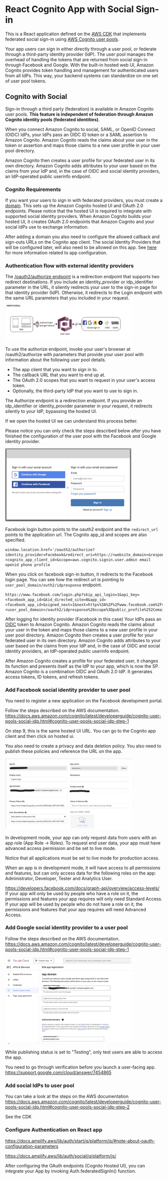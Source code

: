 # React Cognito App with Social Sign-in

This is a React application defined on the [AWS CDK](https://docs.aws.amazon.com/cdk/v2/guide/home.html) that implements federated social sign-in using [AWS Cognito user pools](https://docs.aws.amazon.com/cognito/latest/developerguide/cognito-user-pools-identity-federation.html). 

Your app users can sign in either directly through a user pool, or federate through a third-party identity provider (IdP). The user pool manages the overhead of handling the tokens that are returned from social sign-in through Facebook and Google. With the built-in hosted web UI, Amazon Cognito provides token handling and management for authenticated users from all IdPs. This way, your backend systems can standardize on one set of user pool tokens.


## Cognito with Social

 Sign-in through a third party (federation) is available in Amazon Cognito user pools. **This feature is independent of federation through Amazon Cognito identity pools (federated identities)**.

 When you connect Amazon Cognito to social, SAML, or OpenID Connect (OIDC) IdPs, your IdPs pass an OIDC ID token or a SAML assertion to Amazon Cognito. Amazon Cognito reads the claims about your user in the token or assertion and maps those claims to a new user profile in your user pool directory.

 Amazon Cognito then creates a user profile for your federated user in its own directory. Amazon Cognito adds attributes to your user based on the claims from your IdP and, in the case of OIDC and social identity providers, an IdP-operated public userinfo endpoint.


### Cognito Requirements

If you want your users to sign in with federated providers, you must create a [domain](https://docs.aws.amazon.com/cognito/latest/developerguide/cognito-user-pools-assign-domain-prefix.html). This sets up the Amazon Cognito hosted UI and OAuth 2.0 endpoints. Please notice that the hosted UI is required to integrate with supported social identity providers. When Amazon Cognito builds your hosted UI, it creates OAuth 2.0 endpoints that Amazon Cognito and your social IdPs use to exchange information. 

After adding a domain you also need to configure the allowed callback and sign-outs URLs on the Cognito app client. The social Identity Providers that will be configured later, will also need to be allowed on this app. See [here](https://docs.aws.amazon.com/cognito/latest/developerguide/cognito-user-pools-app-idp-settings.html) for more information related to app configuration. 


### Authentication flow with external identity providers

The [/oauth2/authorize endpoint](https://docs.aws.amazon.com/cognito/latest/developerguide/authorization-endpoint.html) is a redirection endpoint that supports two redirect destinations. If you include an identity_provider or idp_identifier parameter in the URL, it silently redirects your user to the sign-in page for that identity provider (IdP). Otherwise, it redirects to the Login endpoint with the same URL parameters that you included in your request.

<img src="images/flow.png" width="80%">

To use the authorize endpoint, invoke your user's browser at /oauth2/authorize with parameters that provide your user pool with information about the following user pool details.
* The app client that you want to sign in to.
* The callback URL that you want to end up at.
* The OAuth 2.0 scopes that you want to request in your user's access token.
* Optionally, the third-party IdP that you want to use to sign in.

The Authorize endpoint is a redirection endpoint. If you provide an idp_identifier or identity_provider parameter in your request, it redirects silently to your IdP, bypassing the hosted UI. 

If we open the hosted UI we can understand this process better.

Please notice you can only check the steps described below after you have finished the configuration of the user pool with the Facebook and Google identity provider. 

<img src="images/hosted_ui.png" width="80%">

Facebook login button points to the oauth2 endpoint and the `redirect_url` points to the application url. The Cognito app_id and scopes are also specified. 

```
window.location.href='/oauth2/authorize?identity_provider=Facebook&redirect_uri=https://<website_domain>&response_type=CODE&client_id=<cognito_app_client_id>&scope=aws.cognito.signin.user.admin email openid phone profile
```

When you click on facebook sign-in button, it redirects to the Facebook login page. 
You can see how the redirect url is pointing to `user_pool_domain/outh2/idpresponse` endpoint.

```
https://www.facebook.com/login.php?skip_api_login=1&api_key=<facebook_app_id>&kid_directed_site=0&app_id=<facebook_app_id>&signed_next=1&next=https%3A%2F%2Fwww.facebook.com%2Fv15.0%2Fdialog%2Foauth%3Fclient_id%3D97%26redirect_uri=<user_pool_domain>/oauth2/idpresponse%26scope%3Dpublic_profile%252Cemail%26response_type%3Dcode%26state%3DH4sIAAAAAAAAAFWR23KbMBCG30XXhnCyDNzlgOOxaye1ndSh0-……………
```

After logging for identity provider (Facebook in this case)
Your IdPs pass an [OIDC](https://auth0.com/docs/authenticate/protocols/openid-connect-protocol) token to Amazon Cognito. Amazon Cognito reads the claims about your user in the token and maps those claims to a new user profile in your user pool directory. Amazon Cognito then creates a user profile for your federated user in its own directory. Amazon Cognito adds attributes to your user based on the claims from your IdP and, in the case of OIDC and social identity providers, an IdP-operated public userinfo endpoint.

After Amazon Cognito creates a profile for your federated user, it changes its function and presents itself as the IdP to your app, which is now the SP. Amazon Cognito is a combination OIDC and OAuth 2.0 IdP. It generates access tokens, ID tokens, and refresh tokens.


### Add Facebook social identity provider to user pool

You need to register a new application on the Facebook development portal.

Follow the steps described on the AWS documentation.
https://docs.aws.amazon.com/cognito/latest/developerguide/cognito-user-pools-social-idp.html#cognito-user-pools-social-idp-step-1

On step 9, this is the same hosted UI URL. You can go to the Cognito app client and then click on hosted ui. 

You also need to create a privacy and data deletion policy. You also need to publish these policies and reference the URL on the app. 

<img src="images/facebook_app_1.png" width="80%">

In development mode, your app can only request data from users with an app role (App Role -> Roles). To request end user data, your app must have advanced access permission and be set to live mode.

Notice that all applications must be set to live mode for production access. 

When an app is in development mode, it will have access to all permissions and features, but can only access data for the following roles on the app: Administrator, Developer, Tester and Analytics User.

https://developers.facebook.com/docs/graph-api/overview/access-levels/
If your app will only be used by people who have a role on it, the permissions and features your app requires will only need Standard Access. If your app will be used by people who do not have a role on it, the permissions and features that your app requires will need Advanced Access.


### Add Google social identity provider to a user pool

Follow the steps described on the AWS documentation.
https://docs.aws.amazon.com/cognito/latest/developerguide/cognito-user-pools-social-idp.html#cognito-user-pools-social-idp-step-1

<img src="images/google_app_1.png" width="80%">

While publishing status is set to "Testing", only test users are able to access the app. 

You need to go through verification before you launch a user-facing app. https://support.google.com/cloud/answer/7454865


### Add social IdPs to user pool 

You can take a look at the steps on the AWS documentation https://docs.aws.amazon.com/cognito/latest/developerguide/cognito-user-pools-social-idp.html#cognito-user-pools-social-idp-step-2

See the CDK 

### Configure Authentication on React app

https://docs.amplify.aws/lib/auth/start/q/platform/js/#note-about-oauth-configuration-parameters

https://docs.amplify.aws/lib/auth/social/q/platform/js/

After configuring the OAuth endpoints (Cognito Hosted UI), you can integrate your App by invoking Auth.federatedSignIn() function.




